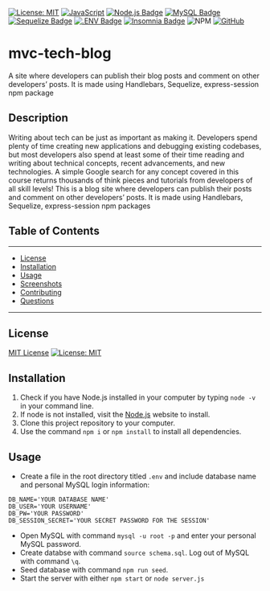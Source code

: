 [![License: MIT](https://img.shields.io/badge/License-MIT-yellow.svg)](https://opensource.org/licenses/MIT)
[![JavaScript](https://img.shields.io/badge/JavaScript-ES6-yellow.svg)](https://www.ecma-international.org/ecma-262/)
[![Node.js Badge](https://img.shields.io/badge/Node.js-393?logo=nodedotjs&logoColor=fff&style=flat)](https://nodejs.org/en)
[![MySQL Badge](https://img.shields.io/badge/MySQL-4479A1?logo=mysql&logoColor=fff&style=flat)](https://www.npmjs.com/package/mysql2)
[![Sequelize Badge](https://img.shields.io/badge/Sequelize-52B0E7?logo=sequelize&logoColor=fff&style=flat)](https://sequelize.org/docs/v6/)
[![.ENV Badge](https://img.shields.io/badge/.ENV-ECD53F?logo=dotenv&logoColor=000&style=flat)](https://www.npmjs.com/package/dotenv)
[![Insomnia Badge](https://img.shields.io/badge/Insomnia-4000BF?logo=insomnia&logoColor=fff&style=flat)](https://insomnia.rest/)
![NPM](https://img.shields.io/badge/NPM-%23CB3837.svg?style=for-the-badge&logo=npm&logoColor=white)
[![GitHub](https://img.shields.io/badge/GitHub-SwathiVinod19-black.svg?logo=github)](https://github.com/Swathivinod19)

# mvc-tech-blog
A site where developers can publish their blog posts and comment on other developers’ posts. It is made using Handlebars, Sequelize, express-session npm package

## Description

Writing about tech can be just as important as making it. Developers spend plenty of time creating new applications and debugging existing codebases, but most developers also spend at least some of their time reading and writing about technical concepts, recent advancements, and new technologies. A simple Google search for any concept covered in this course returns thousands of think pieces and tutorials from developers of all skill levels!
This is a blog site where developers can publish their posts and comment on other developers’ posts. It is made using Handlebars, Sequelize, express-session npm packages

## Table of Contents
---
* [License](#License)
* [Installation](#Installation)
* [Usage](#Usage)
* [Screenshots](#Screenshots)
* [Contributing](#Contributing)
* [Questions](#Questions)
  
---


## License

[MIT License](https://opensource.org/licenses/MIT)
[![License: MIT](https://img.shields.io/badge/License-MIT-yellow.svg)](https://opensource.org/licenses/MIT)


## Installation
1. Check if you have Node.js installed in your computer by typing `node -v` in your command line.
2. If node is not installed, visit the [Node.js](https://nodejs.org/en) website to install. 
3. Clone this project repository to your computer. 
4. Use the command `npm i` or `npm install` to install all dependencies. 

## Usage

* Create a file in the root directory titled `.env` and include database name and personal MySQL login information:
```
DB_NAME='YOUR DATABASE NAME'
DB_USER='YOUR USERNAME'
DB_PW='YOUR PASSWORD'
DB_SESSION_SECRET='YOUR SECRET PASSWORD FOR THE SESSION'
```
* Open MySQL with command `mysql -u root -p` and enter your personal MySQL password. 
* Create databse with command `source schema.sql`. Log out of MySQL with command `\q`.
* Seed database with command `npm run seed`.
* Start the server with either `npm start` or `node server.js`

